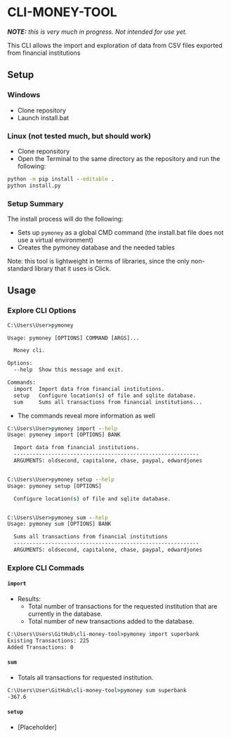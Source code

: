 # CLI-MONEY-TOOL

***NOTE:** this is very much in progress. Not intended for use yet.*

This CLI allows the import and exploration of data from CSV files exported from financial institutions

## Setup

### Windows

- Clone repository
- Launch install.bat

### Linux (not tested much, but should work)

- Clone reponsitory
- Open the Terminal to the same directory as the repository and run the following:

```cmd
python -m pip install --editable .
python install.py
```

### Setup Summary

The install process will do the following:

- Sets up ```pymoney``` as a global CMD command (the install.bat file does not use a virtual environment)
- Creates the pymoney database and the needed tables

Note: this tool is lightweight in terms of libraries, since the only non-standard library that it uses is Click.

## Usage

### Explore CLI Options

```cmd
C:\Users\User>pymoney

Usage: pymoney [OPTIONS] COMMAND [ARGS]...

  Money cli.

Options:
  --help  Show this message and exit.

Commands:
  import  Import data from financial institutions.
  setup   Configure location(s) of file and sqlite database.
  sum     Sums all transactions from financial institutions...
```

- The commands reveal more information as well

```cmd
C:\Users\User>pymoney import --help
Usage: pymoney import [OPTIONS] BANK

  Import data from financial institutions.
  -----------------------------------------------------------
  ARGUMENTS: oldsecond, capitalone, chase, paypal, edwardjones


C:\Users\User>pymoney setup --help
Usage: pymoney setup [OPTIONS]

  Configure location(s) of file and sqlite database.


C:\Users\User>pymoney sum --help
Usage: pymoney sum [OPTIONS] BANK

  Sums all transactions from financial institutions
  -----------------------------------------------------------
  ARGUMENTS: oldsecond, capitalone, chase, paypal, edwardjones
  ```
  
### Explore CLI Commads

#### ```import```

- Results:
  - Total number of transactions for the requested institution that are currently in the database.
  - Total number of new transactions added to the database.

```cmd
C:\Users\Users\GitHub\cli-money-tool>pymoney import superbank
Existing Transactions: 225
Added Transactions: 0
```

#### ```sum```

- Totals all transactions for requested institution.

```cmd
C:\Users\User\GitHub\cli-money-tool>pymoney sum superbank
-367.6
```

#### ```setup```

- [Placeholder]
